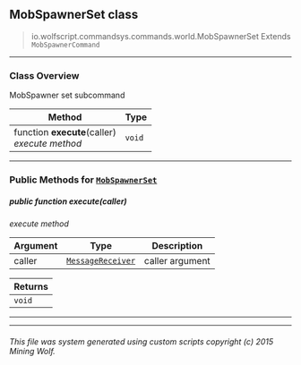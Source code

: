 ## MobSpawnerSet __class__

>io.wolfscript.commandsys.commands.world.MobSpawnerSet
>Extends `MobSpawnerCommand`

---

### Class Overview

MobSpawner set subcommand

Method | Type   
--- | :--- 
 function __execute__(caller) <br> _execute method_ | `void`



---


### Public Methods for [`MobSpawnerSet`](MobSpawnerSet.md)

##### <a id='execute'></a>public  function __execute__(caller)

_execute method_

Argument | Type | Description  
--- | --- | --- 
caller | [`MessageReceiver`](../../../chat/MessageReceiver.md) | caller argument

Returns | 
--- | 
`void` |


---
---


###### This file was system generated using custom scripts copyright (c) 2015 Mining Wolf.
	

